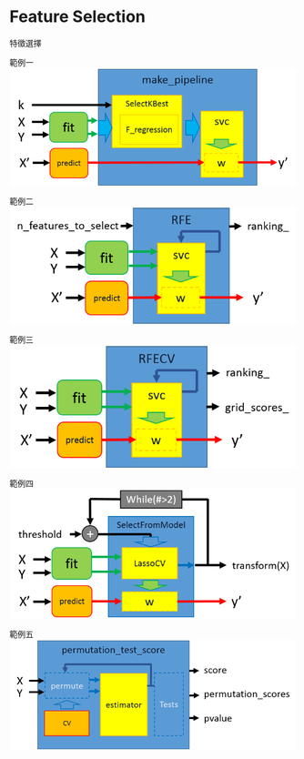 # Feature Selection

特徵選擇


範例一
![](EX1.png)

範例二
![](EX2.png)

範例三
![](EX3.png)

範例四
![](EX4.png)

範例五
![](EX5.png)